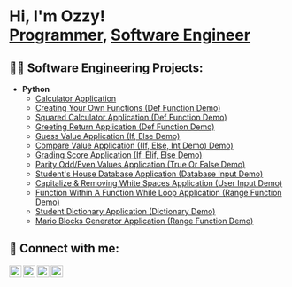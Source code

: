 <h1>Hi, I'm Ozzy! <br/><a href="https://github.com/Ozzman424">Programmer</a>, <a href="https://www.linkedin.com/in/asfandyar-iqbal-30a343169/">Software Engineer</a></h1>

<h2>👨‍💻 Software Engineering Projects:</h2>

- <b>Python</b>
  - [Calculator Application](https://github.com/Ozzman424/Ozzman424/blob/main/calculator.py)
  - [Creating Your Own Functions (Def Function Demo)](https://github.com/Ozzman424/Ozzman424/blob/main/hello%20def.py)
  - [Squared Calculator Application (Def Function Demo)](https://github.com/Ozzman424/Ozzman424/blob/main/calculator_squared.py)
  - [Greeting Return Application (Def Function Demo)](https://github.com/Ozzman424/Ozzman424/blob/main/greeting.py)
  - [Guess Value Application (If, Else Demo)](https://github.com/Ozzman424/Ozzman424/blob/main/guess.py)
  - [Compare Value Application ((If, Else, Int Demo) Demo)](https://github.com/Ozzman424/Ozzman424/blob/main/compare.py)
  - [Grading Score Application (If, Elif, Else Demo)](https://github.com/Ozzman424/Ozzman424/blob/main/grade.py)
  - [Parity Odd/Even Values Application (True Or False Demo)](https://github.com/Ozzman424/Ozzman424/blob/main/parity.py)
  - [Student's House Database Application (Database Input Demo)](https://github.com/Ozzman424/Ozzman424/blob/main/house.py)
  - [Capitalize & Removing White Spaces Application (User Input Demo)](https://github.com/Ozzman424/Ozzman424/blob/main/white_space.py)
  - [Function Within A Function While Loop Application (Range Function Demo)](https://github.com/Ozzman424/Ozzman424/blob/main/cat.py)
  - [Student Dictionary Application (Dictionary Demo)](https://github.com/Ozzman424/Ozzman424/blob/main/hogwarts.py)
  - [Mario Blocks Generator Application (Range Function Demo)](https://github.com/Ozzman424/Ozzman424/blob/main/mario.py)
  

<h2> 🤳 Connect with me:</h2>

[<img align="left" alt="JoshMadakor | YouTube" width="22px" src="https://cdn.jsdelivr.net/npm/simple-icons@v3/icons/youtube.svg" />][youtube]
[<img align="left" alt="JoshMadakor | Twitter" width="22px" src="https://cdn.jsdelivr.net/npm/simple-icons@v3/icons/twitter.svg" />][twitter]
[<img align="left" alt="JoshMadakor | LinkedIn" width="22px" src="https://cdn.jsdelivr.net/npm/simple-icons@v3/icons/linkedin.svg" />][linkedin]
[<img align="left" alt="JoshMadakor | Instagram" width="22px" src="https://cdn.jsdelivr.net/npm/simple-icons@v3/icons/instagram.svg" />][instagram]

[twitter]: https://x.com/asfandyar424
[youtube]: https://www.youtube.com/c/joshmadakor
[instagram]: https://www.instagram.com/ozzmanxx/
[linkedin]: https://www.linkedin.com/in/asfandyar-iqbal-30a343169/

<!--
**Ozzman424/Ozzman424** is a ✨ _special_ ✨ repository because its `README.md` (this file) appears on your GitHub profile.

****
<h2>📺 Popular YouTube Videos</h2>

- [How to get into Software Engineering Starting From Zero](https://www.youtube.com/watch?v=a83ASGn_V_s)
- [A Day in the Life of a Cybersecurity Anayst](https://www.youtube.com/watch?v=uHy3oM7NnoU)
- [How to Create a KeyLogger (C#)](https://www.youtube.com/watch?v=N-L9hklSlNk)

****

Here are some ideas to get you started:

- 🔭 I’m currently working on ...
- 🌱 I’m currently learning ...
- 👯 I’m looking to collaborate on ...
- 🤔 I’m looking for help with ...
- 💬 Ask me about ...
- 📫 How to reach me: ...
- 😄 Pronouns: ...
- ⚡ Fun fact: ...
-->
